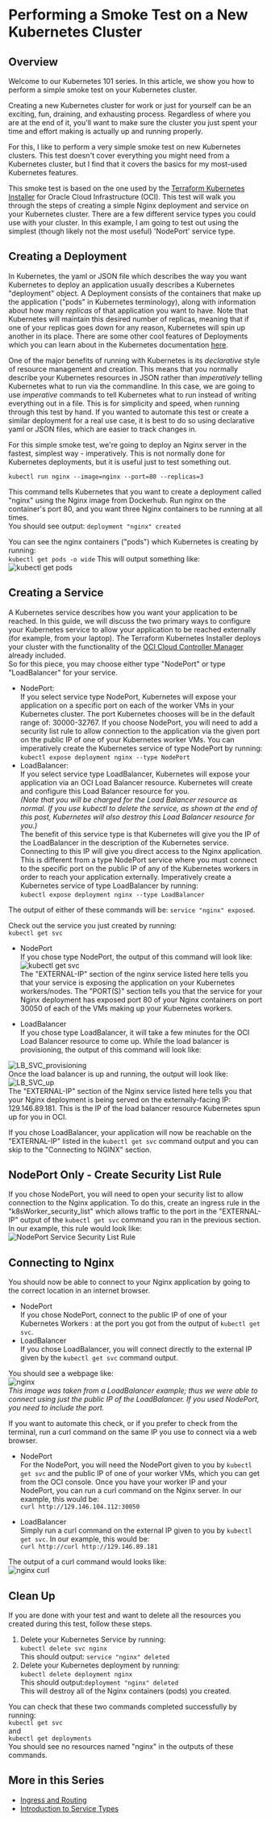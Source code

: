# Performing a Smoke Test on a New Kubernetes Cluster


## Overview

Welcome to our Kubernetes 101 series. In this article, we show you how to perform a simple smoke test on your Kubernetes cluster.

Creating a new Kubernetes cluster for work or just for yourself can be an exciting, fun, draining, and exhausting process. Regardless of where you are at the end of it, you'll want to make sure the cluster you just spent your time and effort making is actually up and running properly.

For this, I like to perform a very simple smoke test on new Kubernetes clusters. This test doesn't cover everything you might need from a Kubernetes cluster, but I find that it covers the basics for my most-used Kubernetes features.

This smoke test is based on the one used by the [Terraform Kubernetes Installer](https://github.com/oracle/terraform-kubernetes-installer) for Oracle Cloud Infrastructure (OCI). This test will walk you through the steps of creating a simple Nginx deployment and service on your Kubernetes cluster.  There are a few different service types you could use with your cluster. In this example, I am going to test out using the simplest (though likely not the most useful) 'NodePort' service type.

## Creating a Deployment
In Kubernetes, the yaml or JSON file which describes the way you want Kubernetes to deploy an application usually describes a Kubernetes "deployment" object. A Deployment consists of the containers that make up the application ("pods" in Kubernetes terminology), along with information about how many *replicas* of that application you want to have. Note that Kubernetes will maintain this desired number of replicas, meaning that if one of your replicas goes down for any reason, Kubernetes will spin up another in its place. There are some other cool features of Deployments which you can learn about in the Kubernetes documentation [here](https://kubernetes.io/docs/concepts/workloads/controllers/deployment/).

One of the major benefits of running with Kubernetes is its *declarative* style of resource management and creation. This means that you normally describe your Kubernetes resources in JSON rather than *imperatively* telling Kubernetes what to run via the commandline. In this case, we are going to use *imperative* commands to tell Kubernetes what to run instead of writing everything out in a file. This is for simplicity and speed, when running through this test by hand. If you wanted to automate this test or create a similar deployment for a real use case, it is best to do so using declarative yaml or JSON files, which are easier to track changes in.

For this simple smoke test, we're going to deploy an Nginx server in the fastest, simplest way - imperatively. This is not normally done for Kubernetes deployments, but it is useful just to test something out.

`kubectl run nginx --image=nginx --port=80 --replicas=3`

This command tells Kubernetes that you want to create a deployment called "nginx" using the Nginx image from Dockerhub. Run nginx on the container's port 80, and you want three Nginx containers to be running at all times.<br/>
You should see output: `deployment "nginx" created`

You can see the nginx containers ("pods") which Kubernetes is creating by running:<br/>
`kubectl get pods -o wide`
This will output something like:<br/>
![kubectl get pods](./images/kubectl_get_pods.png "kubectl get pods")<br/>

## Creating a Service
A Kubernetes service describes how you want your application to be reached. In this guide, we will discuss the two primary ways to configure your Kubernetes service to allow your application to be reached externally (for example, from your laptop).
The Terraform Kubernetes Installer deploys your cluster with the functionality of the [OCI Cloud Controller Manager](https://github.com/oracle/oci-cloud-controller-manager) already included. <br/>
So for this piece, you may choose either type "NodePort" or type "LoadBalancer" for your service.
* NodePort:<br/>
If you select service type NodePort, Kubernetes will expose your application on a specific port on each of the worker VMs in your Kubernetes cluster. The port Kubernetes chooses will be in the default range of: 30000-32767. If you choose NodePort, you will need to add a security list rule to allow connection to the application via the given port on the public IP of one of your Kubernetes worker VMs. You can imperatively create the Kubernetes service of type NodePort by running:<br/>
`kubectl expose deployment nginx --type NodePort`<br/>
* LoadBalancer:<br/>
If you select service type LoadBalancer, Kubernetes will expose your application via an OCI Load Balancer resource. Kubernetes will create and configure this Load Balancer resource for you.<br/> *(Note that you will be charged for the Load Balancer resource as normal. If you use kubectl to delete the service, as shown at the end of this post, Kubernetes will also destroy this Load Balancer resource for you.)*<br/> The benefit of this service type is that Kubernetes will give you the IP of the LoadBalancer in the description of the Kubernetes service. Connecting to this IP will give you direct access to the Nginx application. This is different from a type NodePort service where you must connect to the specific port on the public IP of any of the Kubernetes workers in order to reach your application externally. Imperatively create a Kubernetes service of type LoadBalancer by running:<br/>
`kubectl expose deployment nginx --type LoadBalancer`<br/>

The output of either of these commands will be: `service "nginx" exposed`.

Check out the service you just created by running:<br/>
`kubectl get svc`<br/>

* NodePort<br/>
If you chose type NodePort, the output of this command will look like: <br/>
![kubectl get svc](./images/kubectl_get_svc_nodeport.png "nginx curl")<br/>
The "EXTERNAL-IP" section of the nginx service listed here tells you that your service is exposing the application on your Kubernetes workers/nodes. The "PORT(S)" section tells you that the service for your Nginx deployment has exposed port 80 of your Nginx containers on port 30050 of each of the VMs making up your Kubernetes workers.


* LoadBalancer<br/>
If you chose type LoadBalancer, it will take a few minutes for the OCI Load Balancer resource to come up. While the load balancer is provisioning, the output of this command will look like: <br/>

 ![LB_SVC_provisioning](./images/LB_SVC_provisioning.png "LB_SVC_up") <br/>
 Once the load balancer is up and running, the output will look like:<br/>
 ![LB_SVC_up](./images/LB_SVC_up.png "LB_SVC_up")<br/>
 The "EXTERNAL-IP" section of the Nginx service listed here tells you that your Nginx deployment is being served on the externally-facing IP: 129.146.89.181. This is the IP of the load balancer resource Kubernetes spun up for you in OCI.


 If you chose LoadBalancer, your application will now be reachable on the "EXTERNAL-IP" listed in the `kubectl get svc` command output and you can skip to the "Connecting to NGINX" section.<br/>

 ## NodePort Only - Create Security List Rule

If you chose NodePort, you will need to open your security list to allow connection to the Nginx application.
To do this, create an ingress rule in the "k8sWorker_security_list" which allows traffic to the port in the "EXTERNAL-IP" output of the `kubectl get svc` command you ran in the previous section. In our example, this rule would look like:<br/>
![NodePort Service Security List Rule](./images/svc_sec_rule.png "NodePort Service Security List Rule")<br/>


## Connecting to Nginx
You should now be able to connect to your Nginx application by going to the correct location in an internet browser.
* NodePort<br/>
If you chose NodePort, connect to the public IP of one of your Kubernetes Workers : at the port you got from the output of `kubectl get svc`.
* LoadBalancer<br/>
If you chose LoadBalancer, you will connect directly to the external IP given by the `kubectl get svc` command output.

You should see a webpage like:<br/>
![nginx](./images/nginx.png "nginx welcome")<br/>
*This image was taken from a LoadBalancer example; thus we were able to connect using just the public IP of the LoadBalancer. If you used NodePort, you need to include the port.*

If you want to automate this check, or if you prefer to check from the terminal, run a curl command on the same IP you use to connect via a web browser.
<br/>
* NodePort<br/>
For the NodePort, you will need the NodePort given to you by `kubectl get svc` and the public IP of one of your worker VMs, which you can get from the OCI console.
Once you have your worker IP and your NodePort, you can run a curl command on the Nginx server. In our example, this would be:<br/>
`curl http://129.146.104.112:30050`<br/>

* LoadBalancer<br/>
Simply run a curl command on the external IP given to you by `kubectl get svc`. In our example, this would be:<br/>
`curl http://curl http://129.146.89.181`<br/>

The output of a curl command would looks like:<br/>
![nginx curl](./images/nginx_curl.png "nginx curl")<br/>

## Clean Up
If you are done with your test and want to delete all the resources you created during this test, follow these steps.
1. Delete your Kubernetes Service by running:<br/>
`kubectl delete svc nginx`<br/>
This should output: `service "nginx" deleted`<br/>
2. Delete your Kubernetes deployment by running:<br/>
`kubectl delete deployment nginx`<br/>
This should output:`deployment "nginx" deleted`<br/>
This will destroy all of the Nginx containers (pods) you created.<br/>

You can check that these two commands completed successfully by running:<br/>
`kubectl get svc`<br/>
and<br/>
`kubectl get deployments`<br/>
You should see no resources named "nginx" in the outputs of these commands.

## More in this Series 

* [Ingress and Routing](../ingress-and-routing/Readme.md)
* [Introduction to Service Types](../service-types/Readme.md)
